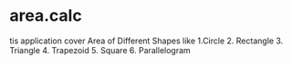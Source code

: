 # area.calc
tis application cover Area of Different Shapes like 1.Circle 2. Rectangle 3. Triangle 4. Trapezoid 5. Square 6. Parallelogram
